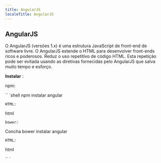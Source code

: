 ```yaml
---
title: AngularJS
localeTitle: AngularJS
---
```

## AngularJS

O AngularJS (versões 1.x) é uma estrutura JavaScript de front-end de software livre. O AngularJS estende o HTML para desenvolver front-ends ricos e poderosos. Reduz o uso repetitivo de código HTML. Esta repetição pode ser evitada usando as diretivas fornecidas pelo AngularJS que salva muito tempo e esforço.

**Instalar** :

npm:

\`\` \`shell npm instalar angular
```
HTML: 
```

html
```
bower: 
```

Concha bower instalar angular
```
HTML: 
```

html

\`\` \`